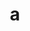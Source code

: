 ---
layout: cake
title:  a
type: cake
comic: cake_21.png
name: Huggi
hovertext: heh heh
next: 22
prev: 20
---